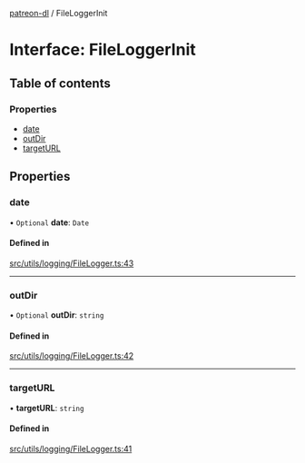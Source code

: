 [patreon-dl](../README.md) / FileLoggerInit

# Interface: FileLoggerInit

## Table of contents

### Properties

- [date](FileLoggerInit.md#date)
- [outDir](FileLoggerInit.md#outdir)
- [targetURL](FileLoggerInit.md#targeturl)

## Properties

### date

• `Optional` **date**: `Date`

#### Defined in

[src/utils/logging/FileLogger.ts:43](https://github.com/patrickkfkan/patreon-dl/blob/d381b32/src/utils/logging/FileLogger.ts#L43)

___

### outDir

• `Optional` **outDir**: `string`

#### Defined in

[src/utils/logging/FileLogger.ts:42](https://github.com/patrickkfkan/patreon-dl/blob/d381b32/src/utils/logging/FileLogger.ts#L42)

___

### targetURL

• **targetURL**: `string`

#### Defined in

[src/utils/logging/FileLogger.ts:41](https://github.com/patrickkfkan/patreon-dl/blob/d381b32/src/utils/logging/FileLogger.ts#L41)
